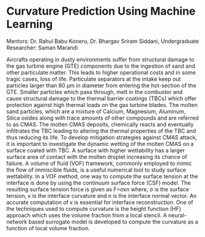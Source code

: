 # Curvature Prediction Using Machine Learning
Mentors: Dr. Rahul Babu Koneru, Dr. Bhargav Sriram Siddani,
Undergraduate Researcher: Saman Marandi

  Aircrafts operating in dusty environments suffer from structural damage to the gas turbine engine (GTE) components due to the ingestion of sand and other particulate matter. This leads to higher operational costs and in some tragic cases, loss of life. Particulate separators at the intake keep out particles larger than 80 µm in diameter from entering the hot-section of the GTE. Smaller particles which pass through, melt in the combustor and cause structural damage to the thermal barrier coatings (TBCs) which offer protection against high thermal loads on the gas turbine blades. The molten sand particles, which are a mixture of Calcium, Magnesium, Aluminum, Silica oxides along with trace amounts of other compounds and are referred to as CMAS. The molten CMAS deposits, chemically reacts and eventually infiltrates the TBC leading to altering the thermal properties of the TBC and thus reducing its life. 
To develop mitigation strategies against CMAS attack, it is important to investigate the dynamic wetting of the molten CMAS on a surface coated with TBC. A surface with higher wettability has a larger surface area of contact with the molten droplet increasing its chance of failure. A volume of fluid (VOF) framework, commonly employed to mimic the flow of immiscible fluids, is a useful numerical tool to study surface wettability. In a VOF method, one way to compute the surface tension at the interface is done by using the continuum surface force (CSF) model. The resulting surface tension force is given as F=σκn where, σ is the surface tension, κ is the interface curvature and n is the interface normal vector. An accurate computation of κ is essential for interface reconstruction. One of the techniques used to compute curvature is the height function (HF) approach which uses the volume fraction from a local stencil. A neural-network based surrogate model is developed to compute the curvature as a function of local volume fraction.
